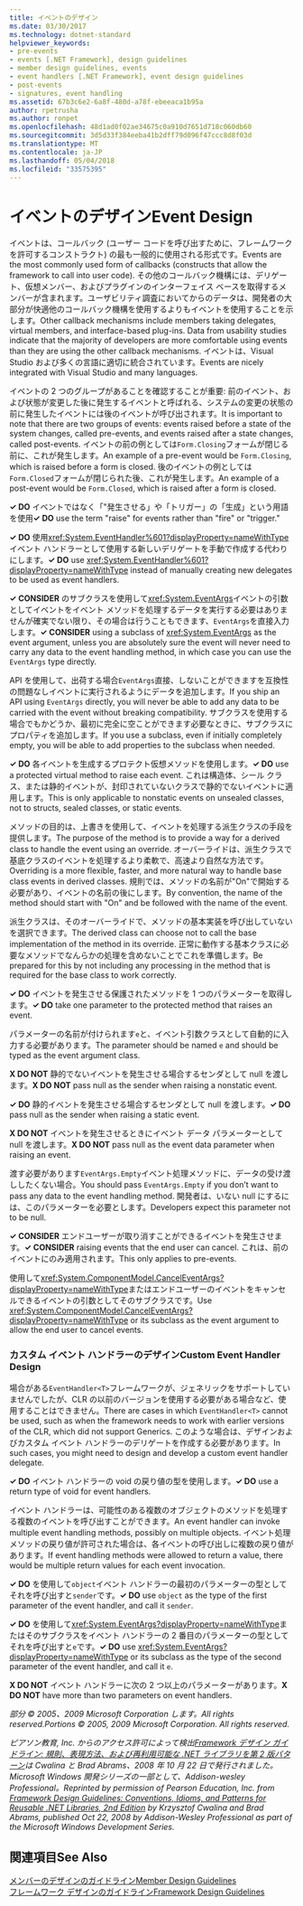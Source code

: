```yaml
---
title: イベントのデザイン
ms.date: 03/30/2017
ms.technology: dotnet-standard
helpviewer_keywords:
- pre-events
- events [.NET Framework], design guidelines
- member design guidelines, events
- event handlers [.NET Framework], event design guidelines
- post-events
- signatures, event handling
ms.assetid: 67b3c6e2-6a8f-480d-a78f-ebeeaca1b95a
author: rpetrusha
ms.author: ronpet
ms.openlocfilehash: 48d1ad0f02ae34675c0a910d7651d718c060db60
ms.sourcegitcommit: 3d5d33f384eeba41b2dff79d096f47ccc8d8f03d
ms.translationtype: MT
ms.contentlocale: ja-JP
ms.lasthandoff: 05/04/2018
ms.locfileid: "33575395"
---
```

# <a name="event-design"></a><span data-ttu-id="02d0d-102">イベントのデザイン</span><span class="sxs-lookup"><span data-stu-id="02d0d-102">Event Design</span></span>
<span data-ttu-id="02d0d-103">イベントは、コールバック (ユーザー コードを呼び出すために、フレームワークを許可するコンストラクト) の最も一般的に使用される形式です。</span><span class="sxs-lookup"><span data-stu-id="02d0d-103">Events are the most commonly used form of callbacks (constructs that allow the framework to call into user code).</span></span> <span data-ttu-id="02d0d-104">その他のコールバック機構には、デリゲート、仮想メンバー、およびプラグインのインターフェイス ベースを取得するメンバーが含まれます。ユーザビリティ調査においてからのデータは、開発者の大部分が快適他のコールバック機構を使用するよりもイベントを使用することを示します。</span><span class="sxs-lookup"><span data-stu-id="02d0d-104">Other callback mechanisms include members taking delegates, virtual members, and interface-based plug-ins. Data from usability studies indicate that the majority of developers are more comfortable using events than they are using the other callback mechanisms.</span></span> <span data-ttu-id="02d0d-105">イベントは、Visual Studio および多くの言語に適切に統合されています。</span><span class="sxs-lookup"><span data-stu-id="02d0d-105">Events are nicely integrated with Visual Studio and many languages.</span></span>  
  
 <span data-ttu-id="02d0d-106">イベントの 2 つのグループがあることを確認することが重要: 前のイベント、および状態が変更した後に発生するイベントと呼ばれる、システムの変更の状態の前に発生したイベントには後のイベントが呼び出されます。</span><span class="sxs-lookup"><span data-stu-id="02d0d-106">It is important to note that there are two groups of events: events raised before a state of the system changes, called pre-events, and events raised after a state changes, called post-events.</span></span> <span data-ttu-id="02d0d-107">イベントの前の例としては`Form.Closing`フォームが閉じる前に、これが発生します。</span><span class="sxs-lookup"><span data-stu-id="02d0d-107">An example of a pre-event would be `Form.Closing`, which is raised before a form is closed.</span></span> <span data-ttu-id="02d0d-108">後のイベントの例としては`Form.Closed`フォームが閉じられた後、これが発生します。</span><span class="sxs-lookup"><span data-stu-id="02d0d-108">An example of a post-event would be `Form.Closed`, which is raised after a form is closed.</span></span>  
  
 <span data-ttu-id="02d0d-109">**✓ DO** イベントではなく「"発生させる」や「トリガー」の「生成」という用語を使用</span><span class="sxs-lookup"><span data-stu-id="02d0d-109">**✓ DO** use the term "raise" for events rather than "fire" or "trigger."</span></span>  
  
 <span data-ttu-id="02d0d-110">**✓ DO** 使用<xref:System.EventHandler%601?displayProperty=nameWithType>イベント ハンドラーとして使用する新しいデリゲートを手動で作成する代わりにします。</span><span class="sxs-lookup"><span data-stu-id="02d0d-110">**✓ DO** use <xref:System.EventHandler%601?displayProperty=nameWithType> instead of manually creating new delegates to be used as event handlers.</span></span>  
  
 <span data-ttu-id="02d0d-111">**✓ CONSIDER** のサブクラスを使用して<xref:System.EventArgs>イベントの引数としてイベントをイベント メソッドを処理するデータを実行する必要はありませんが確実でない限り、その場合は行うこともできます、`EventArgs`を直接入力します。</span><span class="sxs-lookup"><span data-stu-id="02d0d-111">**✓ CONSIDER** using a subclass of <xref:System.EventArgs> as the event argument, unless you are absolutely sure the event will never need to carry any data to the event handling method, in which case you can use the `EventArgs` type directly.</span></span>  
  
 <span data-ttu-id="02d0d-112">API を使用して、出荷する場合`EventArgs`直接、しないことができますを互換性の問題なしイベントに実行されるようにデータを追加します。</span><span class="sxs-lookup"><span data-stu-id="02d0d-112">If you ship an API using `EventArgs` directly, you will never be able to add any data to be carried with the event without breaking compatibility.</span></span> <span data-ttu-id="02d0d-113">サブクラスを使用する場合でもかどうか、最初に完全に空ことができます必要なときに、サブクラスにプロパティを追加します。</span><span class="sxs-lookup"><span data-stu-id="02d0d-113">If you use a subclass, even if initially completely empty, you will be able to add properties to the subclass when needed.</span></span>  
  
 <span data-ttu-id="02d0d-114">**✓ DO** 各イベントを生成するプロテクト仮想メソッドを使用します。</span><span class="sxs-lookup"><span data-stu-id="02d0d-114">**✓ DO** use a protected virtual method to raise each event.</span></span> <span data-ttu-id="02d0d-115">これは構造体、シール クラス、または静的イベントが、封印されていないクラスで静的でないイベントに適用します。</span><span class="sxs-lookup"><span data-stu-id="02d0d-115">This is only applicable to nonstatic events on unsealed classes, not to structs, sealed classes, or static events.</span></span>  
  
 <span data-ttu-id="02d0d-116">メソッドの目的は、上書きを使用して、イベントを処理する派生クラスの手段を提供します。</span><span class="sxs-lookup"><span data-stu-id="02d0d-116">The purpose of the method is to provide a way for a derived class to handle the event using an override.</span></span> <span data-ttu-id="02d0d-117">オーバーライドは、派生クラスで基底クラスのイベントを処理するより柔軟で、高速より自然な方法です。</span><span class="sxs-lookup"><span data-stu-id="02d0d-117">Overriding is a more flexible, faster, and more natural way to handle base class events in derived classes.</span></span> <span data-ttu-id="02d0d-118">規則では、メソッドの名前が"On"で開始する必要があり、イベントの名前の後にします。</span><span class="sxs-lookup"><span data-stu-id="02d0d-118">By convention, the name of the method should start with "On" and be followed with the name of the event.</span></span>  
  
 <span data-ttu-id="02d0d-119">派生クラスは、そのオーバーライドで、メソッドの基本実装を呼び出していないを選択できます。</span><span class="sxs-lookup"><span data-stu-id="02d0d-119">The derived class can choose not to call the base implementation of the method in its override.</span></span> <span data-ttu-id="02d0d-120">正常に動作する基本クラスに必要なメソッドでなんらかの処理を含めないことでこれを準備します。</span><span class="sxs-lookup"><span data-stu-id="02d0d-120">Be prepared for this by not including any processing in the method that is required for the base class to work correctly.</span></span>  
  
 <span data-ttu-id="02d0d-121">**✓ DO** イベントを発生させる保護されたメソッドを 1 つのパラメーターを取得します。</span><span class="sxs-lookup"><span data-stu-id="02d0d-121">**✓ DO** take one parameter to the protected method that raises an event.</span></span>  
  
 <span data-ttu-id="02d0d-122">パラメーターの名前が付けられます`e`と、イベント引数クラスとして自動的に入力する必要があります。</span><span class="sxs-lookup"><span data-stu-id="02d0d-122">The parameter should be named `e` and should be typed as the event argument class.</span></span>  
  
 <span data-ttu-id="02d0d-123">**X DO NOT** 静的でないイベントを発生させる場合するセンダとして null を渡します。</span><span class="sxs-lookup"><span data-stu-id="02d0d-123">**X DO NOT** pass null as the sender when raising a nonstatic event.</span></span>  
  
 <span data-ttu-id="02d0d-124">**✓ DO** 静的イベントを発生させる場合するセンダとして null を渡します。</span><span class="sxs-lookup"><span data-stu-id="02d0d-124">**✓ DO** pass null as the sender when raising a static event.</span></span>  
  
 <span data-ttu-id="02d0d-125">**X DO NOT** イベントを発生させるときにイベント データ パラメーターとして null を渡します。</span><span class="sxs-lookup"><span data-stu-id="02d0d-125">**X DO NOT** pass null as the event data parameter when raising an event.</span></span>  
  
 <span data-ttu-id="02d0d-126">渡す必要があります`EventArgs.Empty`イベント処理メソッドに、データの受け渡ししたくない場合。</span><span class="sxs-lookup"><span data-stu-id="02d0d-126">You should pass `EventArgs.Empty` if you don’t want to pass any data to the event handling method.</span></span> <span data-ttu-id="02d0d-127">開発者は、いない null にするには、このパラメーターを必要とします。</span><span class="sxs-lookup"><span data-stu-id="02d0d-127">Developers expect this parameter not to be null.</span></span>  
  
 <span data-ttu-id="02d0d-128">**✓ CONSIDER** エンドユーザーが取り消すことができるイベントを発生させます。</span><span class="sxs-lookup"><span data-stu-id="02d0d-128">**✓ CONSIDER** raising events that the end user can cancel.</span></span> <span data-ttu-id="02d0d-129">これは、前のイベントにのみ適用されます。</span><span class="sxs-lookup"><span data-stu-id="02d0d-129">This only applies to pre-events.</span></span>  
  
 <span data-ttu-id="02d0d-130">使用して<xref:System.ComponentModel.CancelEventArgs?displayProperty=nameWithType>またはエンドユーザーのイベントをキャンセルできるイベントの引数としてそのサブクラスです。</span><span class="sxs-lookup"><span data-stu-id="02d0d-130">Use <xref:System.ComponentModel.CancelEventArgs?displayProperty=nameWithType> or its subclass as the event argument to allow the end user to cancel events.</span></span>  
  
### <a name="custom-event-handler-design"></a><span data-ttu-id="02d0d-131">カスタム イベント ハンドラーのデザイン</span><span class="sxs-lookup"><span data-stu-id="02d0d-131">Custom Event Handler Design</span></span>  
 <span data-ttu-id="02d0d-132">場合がある`EventHandler<T>`フレームワークが、ジェネリックをサポートしていませんでしたが、CLR の以前のバージョンを使用する必要がある場合など、使用することはできません。</span><span class="sxs-lookup"><span data-stu-id="02d0d-132">There are cases in which `EventHandler<T>` cannot be used, such as when the framework needs to work with earlier versions of the CLR, which did not support Generics.</span></span> <span data-ttu-id="02d0d-133">このような場合は、デザインおよびカスタム イベント ハンドラーのデリゲートを作成する必要があります。</span><span class="sxs-lookup"><span data-stu-id="02d0d-133">In such cases, you might need to design and develop a custom event handler delegate.</span></span>  
  
 <span data-ttu-id="02d0d-134">**✓ DO** イベント ハンドラーの void の戻り値の型を使用します。</span><span class="sxs-lookup"><span data-stu-id="02d0d-134">**✓ DO** use a return type of void for event handlers.</span></span>  
  
 <span data-ttu-id="02d0d-135">イベント ハンドラーは、可能性のある複数のオブジェクトのメソッドを処理する複数のイベントを呼び出すことができます。</span><span class="sxs-lookup"><span data-stu-id="02d0d-135">An event handler can invoke multiple event handling methods, possibly on multiple objects.</span></span> <span data-ttu-id="02d0d-136">イベント処理メソッドの戻り値が許可された場合は、各イベントの呼び出しに複数の戻り値があります。</span><span class="sxs-lookup"><span data-stu-id="02d0d-136">If event handling methods were allowed to return a value, there would be multiple return values for each event invocation.</span></span>  
  
 <span data-ttu-id="02d0d-137">**✓ DO** を使用して`object`イベント ハンドラーの最初のパラメーターの型としてそれを呼び出すと`sender`です。</span><span class="sxs-lookup"><span data-stu-id="02d0d-137">**✓ DO** use `object` as the type of the first parameter of the event handler, and call it `sender`.</span></span>  
  
 <span data-ttu-id="02d0d-138">**✓ DO** を使用して<xref:System.EventArgs?displayProperty=nameWithType>またはそのサブクラスをイベント ハンドラーの 2 番目のパラメーターの型としてそれを呼び出すと`e`です。</span><span class="sxs-lookup"><span data-stu-id="02d0d-138">**✓ DO** use <xref:System.EventArgs?displayProperty=nameWithType> or its subclass as the type of the second parameter of the event handler, and call it `e`.</span></span>  
  
 <span data-ttu-id="02d0d-139">**X DO NOT** イベント ハンドラーに次の 2 つ以上のパラメーターがあります。</span><span class="sxs-lookup"><span data-stu-id="02d0d-139">**X DO NOT** have more than two parameters on event handlers.</span></span>  
  
 <span data-ttu-id="02d0d-140">*部分 © 2005、2009 Microsoft Corporation します。All rights reserved.*</span><span class="sxs-lookup"><span data-stu-id="02d0d-140">*Portions © 2005, 2009 Microsoft Corporation. All rights reserved.*</span></span>  
  
 <span data-ttu-id="02d0d-141">*ピアソン教育, Inc. からのアクセス許可によって検出[Framework デザイン ガイドライン: 規則、表現方法、および再利用可能な .NET ライブラリを第 2 版パターン](https://www.informit.com/store/framework-design-guidelines-conventions-idioms-and-9780321545619)は Cwalina と Brad Abrams、2008 年 10 月 22 日で発行されました。Microsoft Windows 開発シリーズの一部として、Addison-wesley Professional。*</span><span class="sxs-lookup"><span data-stu-id="02d0d-141">*Reprinted by permission of Pearson Education, Inc. from [Framework Design Guidelines: Conventions, Idioms, and Patterns for Reusable .NET Libraries, 2nd Edition](https://www.informit.com/store/framework-design-guidelines-conventions-idioms-and-9780321545619) by Krzysztof Cwalina and Brad Abrams, published Oct 22, 2008 by Addison-Wesley Professional as part of the Microsoft Windows Development Series.*</span></span>  
  
## <a name="see-also"></a><span data-ttu-id="02d0d-142">関連項目</span><span class="sxs-lookup"><span data-stu-id="02d0d-142">See Also</span></span>  
 [<span data-ttu-id="02d0d-143">メンバーのデザインのガイドライン</span><span class="sxs-lookup"><span data-stu-id="02d0d-143">Member Design Guidelines</span></span>](../../../docs/standard/design-guidelines/member.md)  
 [<span data-ttu-id="02d0d-144">フレームワーク デザインのガイドライン</span><span class="sxs-lookup"><span data-stu-id="02d0d-144">Framework Design Guidelines</span></span>](../../../docs/standard/design-guidelines/index.md)
